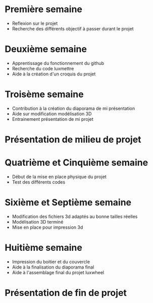 # Première semaine

- Reflexion sur le projet
- Recherche des différents objectif à passer durant le projet

# Deuxième semaine

- Apprentissage du fonctionnement du github
- Recherche du code luxmettre
- Aide à la création d'un croquis du projet

# Troisème semaine 

- Contribution à la création du diaporama de mi présentation
- Aide sur modification modélisation 3D
- Entrainement présentation de mi projet

# Présentation de milieu de projet

# Quatrième et Cinquième semaine 

- Début de la mise en place physique du projet
- Test des différents codes
  
# Sixième et Septième semaine

- Modification des fichiers 3d adaptés au bonne tailles réelles
- Modélisation 3D terminé
- Mise en place pour impression 3d

# Huitième semaine

- Impression du boitier et du couvercle
- Aide à la finalisation du diaporama final
- Aide à l'assemblage final du projet luxwheel

# Présentation de fin de projet
